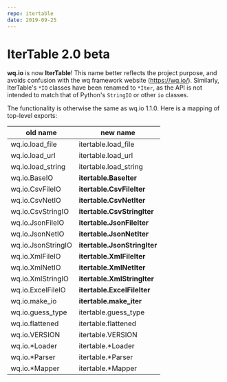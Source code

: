 ```yaml
---
repo: itertable
date: 2019-09-25
---
```


# IterTable 2.0 beta

**wq.io** is now **IterTable**!  This name better reflects the project purpose, and avoids confusion with the wq framework website (https://wq.io/).  Similarly, IterTable's `*IO` classes have been renamed to `*Iter`, as the API is not intended to match that of Python's `StringIO` or other `io` classes.

The functionality is otherwise the same as wq.io 1.1.0.  Here is a mapping of top-level exports:

 old name | new name
------------|-------------
wq.io.load_file | itertable.load_file
wq.io.load_url | itertable.load_url
wq.io.load_string | itertable.load_string
wq.io.BaseIO | **itertable.BaseIter**
wq.io.CsvFileIO | **itertable.CsvFileIter**
wq.io.CsvNetIO | **itertable.CsvNetIter**
wq.io.CsvStringIO | **itertable.CsvStringIter**
wq.io.JsonFileIO | **itertable.JsonFileIter**
wq.io.JsonNetIO | **itertable.JsonNetIter**
wq.io.JsonStringIO | **itertable.JsonStringIter**
wq.io.XmlFileIO | **itertable.XmlFileIter**
wq.io.XmlNetIO | **itertable.XmlNetIter**
wq.io.XmlStringIO | **itertable.XmlStringIter**
wq.io.ExcelFileIO | **itertable.ExcelFileIter**
wq.io.make_io | **itertable.make_iter**
wq.io.guess_type | itertable.guess_type
wq.io.flattened | itertable.flattened
wq.io.VERSION | itertable.VERSION
wq.io.*Loader | itertable.*Loader
wq.io.*Parser | itertable.*Parser
wq.io.*Mapper | itertable.*Mapper
